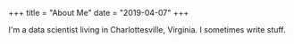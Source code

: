 +++
title = "About Me"
date = "2019-04-07"
+++

I'm a data scientist living in Charlottesville, Virginia. I sometimes write stuff.
